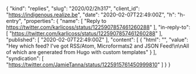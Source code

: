 {
  "kind": "replies",
  "slug": "2020/02/2h317",
  "client_id": "https://indigenous.realize.be",
  "date": "2020-02-07T22:49:00Z",
  "h": "h-entry",
  "properties": {
    "name": [
      "Reply to https://twitter.com/karlicoss/status/1225907857461260288"
    ],
    "in-reply-to": [
      "https://twitter.com/karlicoss/status/1225907857461260288"
    ],
    "published": [
      "2020-02-07T22:49:00Z"
    ],
    "content": [
      {
        "html": "",
        "value": "Hey which feed? I've got RSS/Atom, Microformats2 and JSON Feed!\n\nAll of which are generated from Hugo with custom templates"
      }
    ],
    "syndication": [
      "https://twitter.com/JamieTanna/status/1225915761450999810"
    ]
  }
}
